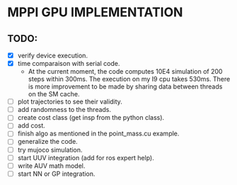 # MPPI GPU IMPLEMENTATION

## TODO:
  - [X] verify device execution.
  - [X] time comparaison with serial code.
    - At the current moment, the code computes 10E4 simulation of 200 steps within 300ms. The execution on my I9 cpu takes 530ms. There is more improvement to be made by sharing data between threads on the SM cache.
  - [ ] plot trajectories to see their validity.
  - [ ] add randomness to the threads.
  - [ ] create cost class (get insp from the python class).
  - [ ] add cost.
  - [ ] finish algo as mentioned in the point_mass.cu example.
  - [ ] generalize the code.
  - [ ] try mujoco simulation.
  - [ ] start UUV integration (add for ros expert help).
  - [ ] write AUV math model.
  - [ ] start NN or GP integration.
